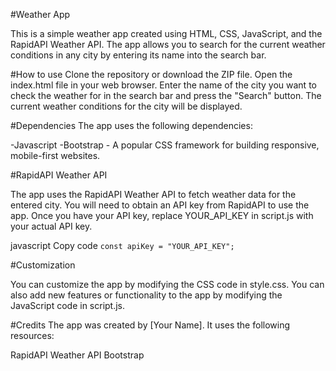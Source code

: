 
#Weather App

This is a simple weather app created using HTML, CSS, JavaScript, and the RapidAPI Weather API. The app allows you to search for the current weather conditions in any city by entering its name into the search bar.

#How to use
Clone the repository or download the ZIP file.
Open the index.html file in your web browser.
Enter the name of the city you want to check the weather for in the search bar and press the "Search" button.
The current weather conditions for the city will be displayed.

#Dependencies
The app uses the following dependencies:

-Javascript
-Bootstrap - A popular CSS framework for building responsive, mobile-first websites.

#RapidAPI Weather API

The app uses the RapidAPI Weather API to fetch weather data for the entered city. You will need to obtain an API key from RapidAPI to use the app. Once you have your API key, replace YOUR_API_KEY in script.js with your actual API key.

javascript
Copy code
`const apiKey = "YOUR_API_KEY";`

#Customization

You can customize the app by modifying the CSS code in style.css. You can also add new features or functionality to the app by modifying the JavaScript code in script.js.

#Credits
The app was created by [Your Name]. It uses the following resources:

RapidAPI Weather API
Bootstrap
